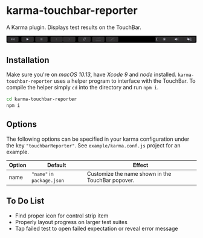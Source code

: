 # karma-touchbar-reporter

A Karma plugin. Displays test results on the TouchBar.

![Preview](preview.gif)

## Installation

Make sure you're on _macOS 10.13_, have _Xcode 9_ and _node_ installed. `karma-touchbar-reporter` uses a helper program to interface with the TouchBar. To compile the helper simply `cd` into the directory and run `npm i`.

```bash
cd karma-touchbar-reporter
npm i
```

## Options

The following options can be specified in your karma configuration under the key `"touchbarReporter"`. See `example/karma.conf.js` project for an example.

Option | Default                    | Effect
------ | -------------------------- | -------------------------------------------------
name   | `"name"` in `package.json` | Customize the name shown in the TouchBar popover.

## To Do List
 * Find proper icon for control strip item
 * Properly layout progress on larger test suites
 * Tap failed test to open failed expectation or reveal error message
